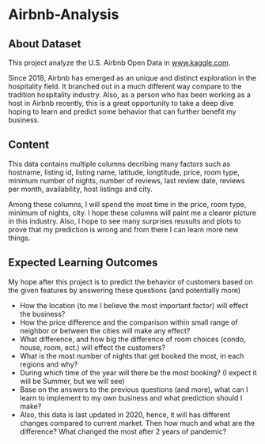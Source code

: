 # Airbnb-Analysis

## About Dataset

This project analyze the U.S. Airbnb Open Data in www.kaggle.com.

Since 2018, Airbnb has emerged as an unique and distinct exploration in the hospitality field. It branched out in a much different way compare to the tradition hospitality industry. Also, as a person who has been working as a host in Airbnb recently, this is a great opportunity to take a deep dive hoping to learn and predict some behavior that can further benefit my business. 

## Content

This data contains multiple columns decribing many factors such as hostname, listing id, listing name, latitude, longtitude, price, room type, minimum number of nights, number of reviews, last review date, reviews per month, availability, host listings and city. 

Among these columns, I will spend the most time in the price, room type, minimum of nights, city. I hope these columns will paint me a clearer picture in this industry. Also, I hope to see many surprises reusults and plots to prove that my prediction is wrong and from there I can learn more new things.

## Expected Learning Outcomes

My hope after this project is to predict the behavior of customers based on the given features by answering these questions (and potentially more)

* How the location (to me I believe the most important factor) will effect the business?
* How the price difference and the comparison within small range of neighbor or between the cities will make any effect?
* What difference, and how big the difference of room choices (condo, house, room, ect.) will effect the customers?
* What is the most number of nights that get booked the most, in each regions and why?
* During which time of the year will there be the most booking? (I expect it will be Summer, but we will see)
* Base on the answers to the previous questions (and more), what can I learn to implement to my own business and what prediction should I make? 
* Also, this data is last updated in 2020, hence, it will has different changes compared to current market. Then how much and what are the difference? What changed the most after 2 years of pandemic?



